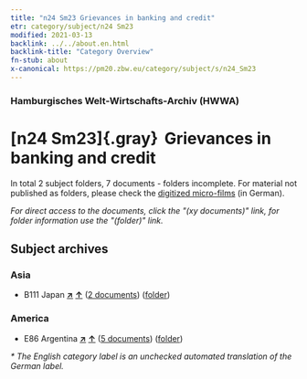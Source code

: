 ```yaml
---
title: "n24 Sm23 Grievances in banking and credit"
etr: category/subject/n24 Sm23
modified: 2021-03-13
backlink: ../../about.en.html
backlink-title: "Category Overview"
fn-stub: about
x-canonical: https://pm20.zbw.eu/category/subject/s/n24_Sm23
---
```


### Hamburgisches Welt-Wirtschafts-Archiv (HWWA)
# [n24 Sm23]{.gray}&#8201; Grievances in banking and credit&#160; 





In total 2 subject folders, 7 documents - folders incomplete.
For material not published as folders, please check the [digitized micro-films](/film/h1_sh.de.html) (in German).

_For direct access to the documents, click the "(xy documents)" link, for folder information use the "(folder)" link._

## Subject archives



### Asia

- B111 Japan [**&nearr;**](../../../geo/i/141272/about.en.html "Japan (all folders)") [**&uarr;**](../../../geo/about.en.html#B111 "Country category system") (<a href="https://pm20.zbw.eu/dfgview/sh/141272,145391" title="about: Japan : Grievances in banking and credit" target="_blank">2 documents</a>) ([folder](../../../../folder/sh/1412xx/141272/1453xx/145391/about.en.html))

### America

- E86 Argentina [**&nearr;**](../../../geo/i/141692/about.en.html "Argentina (all folders)") [**&uarr;**](../../../geo/about.en.html#E86 "Country category system") (<a href="https://pm20.zbw.eu/dfgview/sh/141692,145391" title="about: Argentina : Grievances in banking and credit" target="_blank">5 documents</a>) ([folder](../../../../folder/sh/1416xx/141692/1453xx/145391/about.en.html))


_* The English category label is an unchecked automated translation of the German label._

